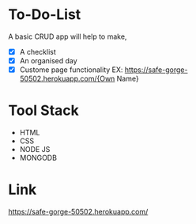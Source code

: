 # To-Do-List
A basic CRUD app will help to make,
- [x] A checklist 
- [x] An organised day 
- [x] Custome page functionality EX: https://safe-gorge-50502.herokuapp.com/{Own Name}
# Tool Stack
* HTML
* CSS 
* NODE JS
* MONGODB
# Link
https://safe-gorge-50502.herokuapp.com/
